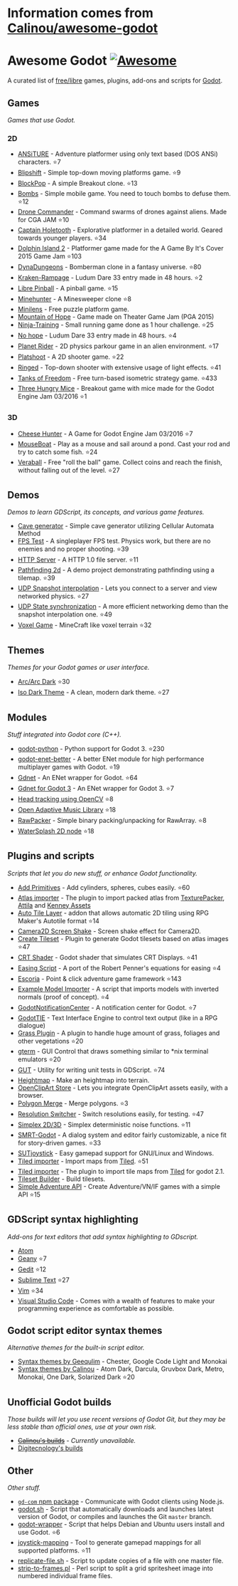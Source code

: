 # Information comes from [Calinou/awesome-godot](https://github.com/Calinou/awesome-godot)
# Awesome Godot [![Awesome](https://cdn.rawgit.com/sindresorhus/awesome/d7305f38d29fed78fa85652e3a63e154dd8e8829/media/badge.svg)](https://github.com/sindresorhus/awesome)

A curated list of [free/libre](https://gnu.org/philosophy/free-sw.html) games, plugins, add-ons and scripts for [Godot](https://godotengine.org).

## Games

*Games that use Godot.*

### 2D

- [ANSiTURE](https://github.com/w84death/ansiture) -  Adventure platformer using only text based (DOS ANSi) characters. :star:7
- [Blipshift](https://github.com/wardsky/blipshift) - Simple top-down moving platforms game. :star:9
- [BlockPop](https://github.com/vnen/blockpop) - A simple Breakout clone. :star:13
- [Bombs](https://github.com/randyyaj/Bombs) - Simple mobile game. You need to touch bombs to defuse them. :star:12
- [Drone Commander](https://github.com/securas/Drone_Commander) - Command swarms of drones against aliens. Made for CGA JAM :star:10
- [Captain Holetooth](https://github.com/Hirnbix/captain-holetooth) - Explorative platformer in a detailed world. Geared towards younger players. :star:34
- [Dolphin Island 2](https://github.com/janmarcano/Dolphin-Island-2) - Platformer game made for the A Game By It's Cover 2015 Game Jam :star:103
- [DynaDungeons](https://github.com/akien-mga/dynadungeons) - Bomberman clone in a fantasy universe. :star:80
- [Kraken-Rampage](https://github.com/randyyaj/Kraken-Rampage) - Ludum Dare 33 entry made in 48 hours. :star:2
- [Libre Pinball](https://github.com/Calinou/libre-pinball) - A pinball game. :star:15
- [Minehunter](https://github.com/genete/Minehunter) - A Minesweeper clone :star:8
- [Minilens](http://kobuge-games.github.io/minilens/) - Free puzzle platform game.
- [Mountain of Hope](https://github.com/w84death/mountain-of-hope) - Game made on Theater Game Jam (PGA 2015)
- [Ninja-Training](https://github.com/KOBUGE-Games/Ninja-Training) - Small running game done as 1 hour challenge. :star:25
- [No hope](https://github.com/sergicollado/no_hope_LD33) - Ludum Dare 33 entry made in 48 hours. :star:4
- [Planet Rider](https://github.com/FEDE0D/Planet-Rider) - 2D physics parkour game in an alien environment. :star:17
- [Platshoot](https://github.com/Calinou/platshoot) - A 2D shooter game. :star:22
- [Ringed](https://github.com/KOBUGE-Games/ringed) - Top-down shooter with extensive usage of light effects. :star:41
- [Tanks of Freedom](https://github.com/w84death/Tanks-of-Freedom) - Free turn-based isometric strategy game. :star:433
- [Three Hungry Mice](https://github.com/delstuff/threeHungryMice) - Breakout game with mice made for the Godot Engine Jam 03/2016 :star:1

### 3D

- [Cheese Hunter](https://github.com/khairul169/cheese-hunter) - A Game for Godot Engine Jam 03/2016 :star:7
- [MouseBoat](https://github.com/CowThing/MouseBoat) - Play as a mouse and sail around a pond. Cast your rod and try to catch some fish. :star:24
- [Veraball](https://github.com/Veraball/veraball) - Free "roll the ball" game. Collect coins and reach the finish, without falling out of the level. :star:27

## Demos

*Demos to learn GDScript, its concepts, and various game features.*

- [Cave generator](https://gitlab.com/TeddyDD/Godot-Cave-Generato) - Simple cave generator utilizing Cellular Automata Method
- [FPS Test](https://github.com/Calinou/fps-test) - A singleplayer FPS test. Physics work, but there are no enemies and no proper shooting. :star:39
- [HTTP Server](https://github.com/KOBUGE-Games/godot-httpd) - A HTTP 1.0 file server. :star:11
- [Pathfinding 2d](https://github.com/FEDE0D/godot-pathfinding2d-demo) - A demo project demonstrating pathfinding using a tilemap. :star:39
- [UDP Snapshot interpolation](https://github.com/jrimclean/godot-snapshot-interpolation-demo) - Lets you connect to a server and view networked physics. :star:27
- [UDP State synchronization](https://github.com/jrimclean/godot-state-sync-demo) - A more efficient networking demo than the snapshot interpolation one. :star:49
- [Voxel Game](https://github.com/toger5/Godot-Voxel-Game-MineCraftClone) - MineCraft like voxel terrain :star:32

## Themes

*Themes for your Godot games or user interface.*

- [Arc/Arc Dark](https://github.com/Geequlim/godot-themes) :star:30
- [Iso Dark Theme](https://github.com/GalanCM/Iso-Themes) - A clean, modern dark theme. :star:27

## Modules

*Stuff integrated into Godot core (C++).*

- [godot-python](https://github.com/touilleMan/godot-python) - Python support for Godot 3. :star:230
- [godot-enet-better](https://github.com/Faless/godot-enet-better) - A better ENet module for high performance multiplayer games with Godot. :star:19
- [Gdnet](https://github.com/jrimclean/gdnet) - An ENet wrapper for Godot. :star:64
- [Gdnet for Godot 3](https://github.com/PerduGames/gdnet3) - An ENet wrapper for Godot 3. :star:7
- [Head tracking using OpenCV](https://github.com/antarktikali/godot-opencv-gpu-perspective) :star:8
- [Open Adaptive Music Library](https://github.com/oamldev/oamlGodotModule) :star:18
- [RawPacker](https://github.com/jrimclean/rawpacker) - Simple binary packing/unpacking for RawArray. :star:8
- [WaterSplash 2D node](https://github.com/laverneth/WaterSplash) :star:18

## Plugins and scripts

*Scripts that let you do new stuff, or enhance Godot functionality.*

- [Add Primitives](https://github.com/TheHX/add_primitives) - Add cylinders, spheres, cubes easily. :star:60
- [Atlas importer](https://github.com/Geequlim/godot-code/tree/master/addons/atlas_importer) - The plugin to import packed atlas from [TexturePacker](https://www.codeandweb.com/texturepacker), [Attila](https://github.com/r-lyeh/attila) and [Kenney Assets](https://kenney.nl/assets)
- [Auto Tile Layer](https://github.com/leezh/autotile) -  addon that allows automatic 2D tiling using RPG Maker's Autotile format :star:14
- [Camera2D Screen Shake](https://godotengine.org/qa/438/camera2d-screen-shake-extension) - Screen shake effect for Camera2D.
- [Create Tileset](https://github.com/vinod8990/godot_plugins) - Plugin to generate Godot tilesets based on atlas images :star:47
- [CRT Shader](https://github.com/henriquelalves/SimpleGodotCRTShader) - Godot shader that simulates CRT Displays. :star:41
- [Easing Script](https://github.com/impmja/godot-easing) - A port of the Robert Penner's equations for easing :star:4
- [Escoria](https://github.com/godotengine/escoria) - Point & click adventure game framework :star:143
- [Example Model Importer](https://github.com/TheHX/godot_examples) - A script that imports models with inverted normals (proof of concept). :star:4
- [GodotNotificationCenter](https://github.com/didier-v/GodotNotificationCenter) - A notification center for Godot. :star:7
- [GodotTIE](https://github.com/henriquelalves/GodotTIE) - Text Interface Engine to control text output (like in a RPG dialogue)
- [Grass Plugin](https://github.com/marcosbitetti/grass_plugin_4_godot) - A plugin to handle huge amount of grass, foliages and other vegetations :star:20
- [gterm](https://github.com/TeddyDD/gterm) - GUI Control that draws something similar to \*nix terminal emulators :star:20
- [GUT](https://github.com/bitwes/Gut) - Utility for writing unit tests in GDScript. :star:74
- [Heightmap](https://gist.github.com/TheHX/94a83dea1a0f932d5805) - Make an heightmap into terrain.
- [OpenClipArt Store](https://github.com/vinod8990/godot_plugins/tree/master/OpenClipArt_Store) - Lets you integrate OpenClipArt assets easily, with a browser.
- [Polygon Merge](https://github.com/ScyDev/Godot-Scripts) - Merge polygons. :star:3
- [Resolution Switcher](https://github.com/vinod8990/godot_plugins) - Switch resolutions easily, for testing. :star:47
- [Simplex 2D/3D](https://github.com/OvermindDL1/Godot-Helpers) - Simplex deterministic noise functions. :star:11
- [SMRT-Godot](https://github.com/brunosxs/SMRT-Godot) - A dialog system and editor fairly customizable, a nice fit for story-driven games. :star:33
- [SUTjoystick](https://gitlab.com/shine-upon-thee/joystick) - Easy gamepad support for GNU/Linux and Windows.
- [Tiled importer](https://github.com/MrGreenTea/GodotTiledImporter) - Import maps from [Tiled](http://mapeditor.org). :star:51
- [Tiled importer](https://github.com/Geequlim/godot-code/tree/master/addons/tiled_importer) - The plugin to import tile maps from [Tiled](http://www.mapeditor.org/) for godot 2.1.
- [Tileset Builder](https://gist.github.com/Calinou/27e979ab0a35500c3381) - Build tilesets.
- [Simple Adventure API](https://github.com/Biarity/godot-adventure-api) - Create Adventure/VN/IF games with a simple API :star:15

## GDScript syntax highlighting

*Add-ons for text editors that add syntax highlighting to GDscript.*

- [Atom](https://atom.io/packages/lang-gdscript)
- [Geany](https://github.com/haimat/GDScript-Geany) :star:7
- [Gedit](https://github.com/haimat/GDScript-gedit) :star:12
- [Sublime Text](https://github.com/beefsack/GDScript-sublime) :star:27
- [Vim](https://github.com/quabug/vim-gdscript) :star:34
- [Visual Studio Code](https://marketplace.visualstudio.com/items?itemName=geequlim.godot-tools) - Comes with a wealth of features to make your programming experience as comfortable as possible.

## Godot script editor syntax themes

*Alternative themes for the built-in script editor.*

- [Syntax themes by Geequlim](https://github.com/Geequlim/godot-themes/tree/master/syntax) - Chester, Google Code Light and Monokai
- [Syntax themes by Calinou](https://github.com/Calinou/godot-syntax-themes) - Atom Dark, Darcula, Gruvbox Dark, Metro, Monokai, One Dark, Solarized Dark :star:20

## Unofficial Godot builds

*Those builds will let you use recent versions of Godot Git, but they may be less stable than official ones, use at your own risk.*

- ~~[Calinou's builds](https://godot.hugo.pro/)~~ - *Currently unavailable.*
- [Digitecnology's builds](http://godot3builds.digitecnology.com/)

## Other

*Other stuff.*

- [`gd-com` npm package](https://www.npmjs.com/package/gd-com) - Communicate with Godot clients using Node.js.
- [godot.sh](https://github.com/adolson/godot-stuff/blob/master/godot.sh) - Script that automatically downloads and launches latest version of Godot, or compiles and launches the Git `master` branch.
- [godot-wrapper](https://github.com/nsrosenqvist/godot-wrapper.git) - Script that helps Debian and Ubuntu users install and use Godot. :star:6
- [joystick-mapping](https://github.com/Hinsbart/joystick-mapping) - Tool to generate gamepad mappings for all supported platforms. :star:11
- [replicate-file.sh](https://github.com/adolson/godot-stuff/blob/master/replicate-file.sh) - Script to update copies of a file with one master file.
- [strip-to-frames.pl](https://github.com/adolson/godot-stuff/blob/master/strip-to-frames.pl) - Perl script to split a grid spritesheet image into numbered individual frame files.

